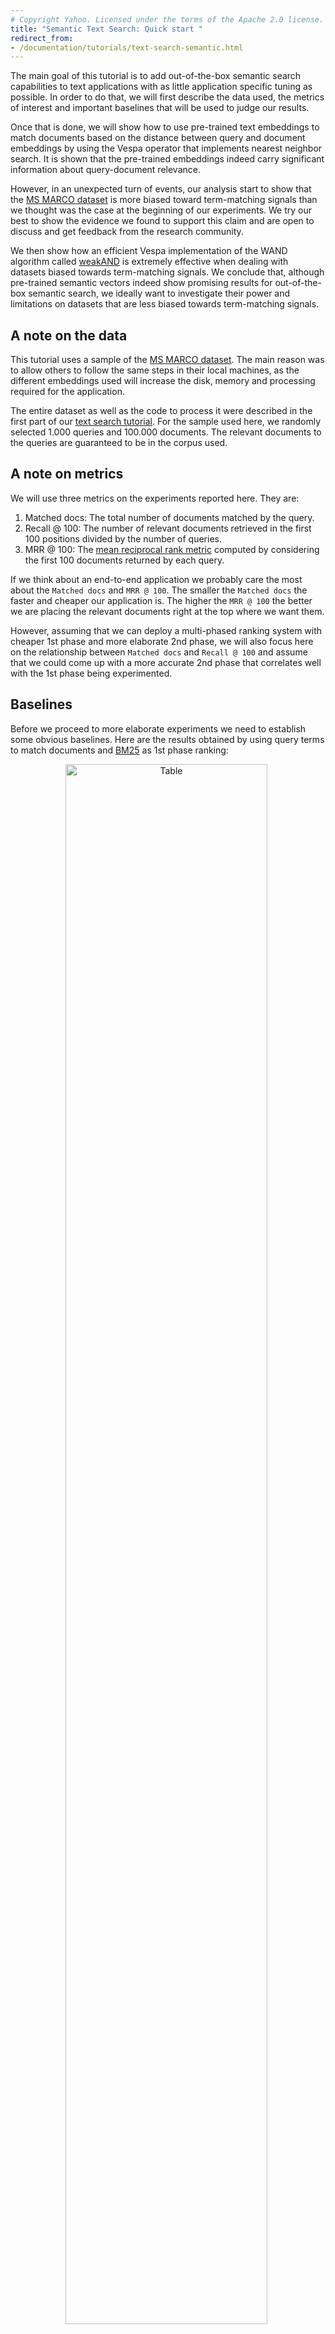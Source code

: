 ```yaml
---
# Copyright Yahoo. Licensed under the terms of the Apache 2.0 license. See LICENSE in the project root.
title: "Semantic Text Search: Quick start "
redirect_from:
- /documentation/tutorials/text-search-semantic.html
---
```


The main goal of this tutorial is to add out-of-the-box semantic search capabilities to text applications
with as little application specific tuning as possible.
In order to do that, we will first describe the data used,
the metrics of interest and important baselines that will be used to judge our results. 

Once that is done, we will show how to use pre-trained text embeddings to match documents
based on the distance between query and document embeddings
by using the Vespa operator that implements nearest neighbor search.
It is shown that the pre-trained embeddings indeed carry significant information about query-document relevance. 

However, in an unexpected turn of events,
our analysis start to show that the [MS MARCO dataset](https://microsoft.github.io/msmarco/)
is more biased toward term-matching signals than we thought was the case at the beginning of our experiments.
We try our best to show the evidence we found to support this claim
and are open to discuss and get feedback from the research community.

We then show how an efficient Vespa implementation of the WAND algorithm called
[weakAND](../using-wand-with-vespa.html#weakand) is extremely effective
when dealing with datasets biased towards term-matching signals.
We conclude that,
although pre-trained semantic vectors indeed show promising results for out-of-the-box semantic search,
we ideally want to investigate their power and limitations on datasets
that are less biased towards term-matching signals.



## A note on the data

This tutorial uses a sample of the [MS MARCO dataset](https://microsoft.github.io/msmarco/).
The main reason was to allow others to follow the same steps in their local machines,
as the different embeddings used will increase the disk, memory and processing required for the application.

The entire dataset as well as the code to process it were described in the first part of our
[text search tutorial](text-search.html#dataset).
For the sample used here, we randomly selected 1.000 queries and 100.000 documents.
The relevant documents to the queries are guaranteed to be in the corpus used.



## A note on metrics

We will use three metrics on the experiments reported here. They are: 

1. Matched docs: The total number of documents matched by the query.
2. Recall @ 100: The number of relevant documents retrieved in the first 100 positions divided by the number of queries.
3. MRR @ 100: The [mean reciprocal rank metric](https://en.wikipedia.org/wiki/Mean_reciprocal_rank)
   computed by considering the first 100 documents returned by each query.

If we think about an end-to-end application we probably care the most about the `Matched docs` and `MRR @ 100`.
The smaller the `Matched docs` the faster and cheaper our application is.
The higher the `MRR @ 100` the better we are placing the relevant documents right at the top where we want them. 

However, assuming that we can deploy a multi-phased ranking system with cheaper 1st phase and more elaborate 2nd phase,
we will also focus here on the relationship between `Matched docs` and `Recall @ 100`
and assume that we could come up with a more accurate 2nd phase
that correlates well with the 1st phase being experimented.



## Baselines

Before we proceed to more elaborate experiments we need to establish some obvious baselines.
Here are the results obtained by using query terms to match documents
and [BM25](../reference/bm25.html) as 1st phase ranking:

<div style="text-align:center">
<img src="/assets/img/tutorials/semantic_baselines.png"
     style="width: 80%; margin-right: 1%; margin-bottom: 0.5em;"
     alt="Table" /> <!-- ToDo: make a proper table instead -->
</div>

The match operator `AND` means that we are only matching documents that contain all the query terms
either in the title or in the body of the document.
A sample query looks like this:

```json
{
    "yql": "select * from sources * where (userInput(@userQuery))",
    "userQuery": "what types of plate boundaries cause deep sea trenches",
    "ranking": {
        "profile": "bm25",
        "listFeatures": true
    }
}
```

The match operator `OR` means that we are matching documents that contain any of the query terms
either in the title or in the body.
The only difference is the inclusion of the `{grammar: "any"}` in the
[YQL](../reference/query-language-reference.html#grammar) expression:

```json
{
    "yql": "select * from sources * where ({grammar: \"any\"}userInput(@userQuery))"
}
```

The baselines are two obvious choices that also represent two extremes that are interesting to analyze.
The `AND` operator is too restrictive, matching few documents.
The consequence is that it ends up missing the relevant documents in the first 100 positions
for approximately half of the queries.
The `OR` operator on the other hand, matches the majority of the documents in the corpus
and recalls the relevant document for most of the queries.



## Pre-trained vector embeddings

While performing the experiments reported here, we evaluated different types of pre-trained vectors,
all publicly available. They were:
1. Word2Vec (available via [TensorFlow Hub](https://tfhub.dev/google/Wiki-words-500-with-normalization/2))
2. Universal sentence encoder (available via [TensorFlow Hub](https://tfhub.dev/google/universal-sentence-encoder/4))
3. Sentence BERT (available via the python [sentence-transformers library](https://github.com/UKPLab/sentence-transformers))

The approach used was to create one vector for the title and one vector for the body for each document
and to create one query vector for each query.
It might not make sense to use large texts such as the body of the documents
to create embedding vectors based on sentence models.
However, testing how far we can go without tailoring the application too much is part of our experiment goals.
In order words, the goal is to find out how well we can create out of the box text applications
by adding semantic search capabilities for arbitrary chunks of text,
with as little pre-processing as possible.



## From text to embeddings methodology

We follow the examples available in the model's repositories and libraries to create the query and document vectors.
We do not claim that this is the best way to construct them,
but we believe that this is what most people replicating this would do based on the information available to them.
Improving on text to embedding construction could be a nice topic to explore elsewhere.

For example, this is how it is presented at
[the Universal Sentence Encoder page](https://tfhub.dev/google/universal-sentence-encoder/4) in TensorFlow Hub:

```python
From tensorflow hub

import tensorflow as tf

embed = hub.load("https://tfhub.dev/google/universal-sentence-encoder/4")
embeddings = embed([
    "The quick brown fox jumps over the lazy dog.",
    "I am a sentence for which I would like to get its embedding"])

print embeddings
```

The following comes from the
[sentence-transformers library](https://github.com/UKPLab/sentence-transformers#getting-started):

```python
From sentence-transformers library

from sentence_transformers import SentenceTransformer
model = SentenceTransformer("bert-base-nli-mean-tokens")

sentences = ["This framework generates embeddings for each input sentence",
    "Sentences are passed as a list of string.", 
    "The quick brown fox jumps over the lazy dog."]
sentence_embeddings = model.encode(sentences)
```

We have followed a similar pattern when creating the embeddings used here.



## Approximate Nearest Neighbor (ANN) operator

Vespa can match documents based on distance metrics between query and document vectors.
This feature makes it possible to implement strategies like semantic search at scale
due to techniques such as Approximate Nearest Neighbor (ANN).
Discussing ANN theory and implementation is beyond the scope of this tutorial.
Instead, we want to show how it can be used for semantic search.

There are only two steps required to perform ANN with embeddings in Vespa:
* Define the document embedding fields in the schema.
* Define the query embedding field in a query profile type.

Once that is done, we can feed document embeddings to Vespa,
use the ANN operator to match documents based on the distance between document
and query embeddings and use the embeddings in ranking functions.



### Schema

The document embeddings can be defined by adding the following fields in
`src/main/application/schemas/msmarco.sd`:

```
field title_bert type tensor<float>(x[768]) {
    indexing: attribute
}

field body_bert type tensor<float>(x[768]) {
    indexing: attribute
}
```

The code above defines one field for the title embedding and one for the text body embedding.
Both are tensors of type float with indexed dimension of size 768, similar to the query embedding.
The `indexing: attribute` indicates that the tensor fields above will be
[kept in memory](../schemas.html#indexing) to be used by the matching and the ranking framework.

At this point, it is already possible to match documents
based on the distance between the query and document tensors via the `nearestNeighbor` operator
that will be discussed in the next section.
However, it could be interesting to use those tensors to rank the documents as well.
This can be accomplished by defining a `rank-profile`:

```
rank-profile bert_title_body_all inherits default {
    inputs {
        query(tensor_bert) tensor&lt;float&gt;(x[768])
    }    
    function dot_product_title() {
        expression: sum(query(tensor_bert)*attribute(title_bert))
    }
    function dot_product_body() {
        expression: sum(query(tensor_bert)*attribute(body_bert))
    }
    first-phase {
        expression: dot_product_title() + dot_product_body()
    }
}
```

The [rank-profile](../reference/schema-reference.html#rank-profile) `bert_title_body_all` will sort all the
matched documents according to the sum of the dot-products between query and title and query and body vectors.
Different rank-profiles can be defined for experimentation.


### Query

We can send the query embeddings via the `input.query(tensor_bert)` parameter:

```json
{
  "yql": "...",
  "input.query(tensor_bert)": "[0.013267785266013195, -0.021684982513878254, ..., -0.007751454443551412]"
}
```



### ANN operator

Once that query and document tensors as well as rank-profiles that use them are all defined,
it is possible to use the embeddings to match and to rank the documents by using the `nearestNeighbor` operator
together with the appropriate rank-profile:

```json
{
    "yql": "select * from sources * where ({targetHits: 1000, label: \"nns\"}nearestNeighbor(title_bert, tensor_bert))",
    "userQuery": "what types of plate boundaries cause deep sea trenches",
    "ranking": {
        "profile": "bert_title_body_all",
        "listFeatures": true
    },
    "input.query(tensor_bert)": "[0.05121087115032622, -0.0035218095295999675, ..., 0.05303904445092506]"
}
```

The query above uses the `nearestNeighbor` operator to match documents based on the euclidean distance
between the title embedding (`title_bert`) and the query embedding (`tensor_bert`).
It is possible to annotate the `nearestNeighbor` with properties such as `targetHits`
that defines the target number of documents to be matched.
In addition, we specify that the matched documents will be ranked by the `bert_title_body_all` rank-profile. 


## ANN results

The table below shows results obtained by matching the closest 1.000 document vectors
to the query vector in terms of the Euclidean distance.
Even though Vespa supports approximate nearest neighbor search,
we set the method to be brute force to remove the approximation error from the analysis in this tutorial.
This means that the documents matched were indeed the closest ones to the query.
The `ANN(title, bert)` in the table below means that we matched documents
by comparing the document title embedding to the query embedding
where the embeddings were created by the sentence BERT model. 

All the results involving embeddings in this tutorial are generated via the sentence BERT model.
The results obtained with the Universal Sentence Encoder model were similar and therefore omitted.
On the other hand, the results obtained with the Word2Vec model were way worse than expected
and were left out of this tutorial
since they might require more pre-processing than the sentence models to give sensible results.

<div style="text-align:center">
<img src="/assets/img/tutorials/pure_ann.png" 
     style="width: 80%; margin-right: 1%; margin-bottom: 0.5em;"
     alt="Table" /> <!-- ToDo: make a proper table instead -->
</div>

In addition to matching documents based on the distance between document and query vectors,
we also ranked the matched documents using the semantic vectors
by having the 1st phase ranking function be the dot-product between query and title
plus the dot-product between the query and body.
All embedding vectors are normalized to have length (L2-norm) equal to 1.

The results obtained are promising with respect to the relationship between matched documents and recall.
We retrieved only around 6% of the documents which is more than the `AND` operator
but much less than the `OR` operator while we increased the recall from 48% (obtained with `AND`) to 75%,
which is great, although we still have a good way to go to reach 96% (obtained with the `OR`).

Since it is often mentioned that semantic search works better when combined with term-matching,
it would be wise for us to check the metrics obtained when combining both.
But first, let's see some useful features related to term-matching that are available in Vespa.



## weakAND operator and its effectiveness

The [weakAnd](../using-wand-with-vespa.html) implementation scores documents by a simplified scoring function,
which uses two core text rank features `term(n).significance` and `term(n).weight`.

Below is a query example that uses the `weakAND` operator
with an annotation that sets the target number of documents to be 1.000:

```json
{
    "yql": "select * from sources * where ({targetHits: 1000}weakAnd(default contains \"what\", default contains \"types\", default contains \"of\", default contains \"plate\", default contains \"boundaries\", default contains \"cause\", default contains \"deep\", default contains \"sea\", default contains \"trenches\"))",
    "userQuery": "what types of plate boundaries cause deep sea trenches",
    "ranking": {
        "profile": "bm25",
        "listFeatures": true
    }
}
```

Remember that the `default` is the fieldset that includes both the `title` and the `body` fields. 

```
fieldset default {
    fields: title, body
}
```

It was surprising to see the effectiveness of the WAND operator in this case: 

<div style="text-align:center">
<img src="/assets/img/tutorials/wand_effectiveness.png"
     style="width: 80%; margin-right: 1%; margin-bottom: 0.5em;"
     alt="Table" /> <!-- ToDo: make a proper table instead -->
</div>

It matched much fewer documents than the `OR` operator (12.5% versus 85% respectively)
while keeping a similar recall metric (92% versus 96% respectively). 

If you are detail oriented, you might be wondering why the `weakAND` operator matched 12.5% of the documents
if we set `targetHits` to be 1.000.
The reason for that is that the algorithm starts with an initial list of 1.000 candidates
and starts to add new ones that are better than the documents already in the list.
That way the 1.000 ends up being the lower bound of the documents matched.
The same is true for the `nearestNeighbor` operator.



## ANN and weakAND: Little improvement

The second surprise was to see how little the pre-trained sentence embeddings contributed
in addition to what was delivered by WAND.
The table below shows that we are indeed matching documents that wouldn't be matched by the `weakAND` operator alone
(16% matched documents by adding `ANN` vs. 12% by `weakAND` alone.).
However, we see almost no improvement for Recall and MRR:

<div style="text-align:center">
<img src="/assets/img/tutorials/weakAND_ANN_BM25.png"
     style="width: 80%; margin-right: 1%; margin-bottom: 0.5em;"
     alt="Table" /> <!-- ToDo: make a proper table instead -->
</div>

It could be argued that the articles retrieved by `ANN` does not necessarily contain
the query terms in the title nor the body of the document, leading to zero `BM25` scores.
To address that we can add the (unscaled) dot-product in the 1st phase ranking.
The results below show that we had a marginal reduction in Recall and a marginal increase in MRR:

<div style="text-align:center">
<img src="/assets/img/tutorials/weakAND_ANN_BM25_dotP.png"
     style="width: 80%; margin-right: 1%; margin-bottom: 0.5em;"
     alt="Table" /> <!-- ToDo: make a proper table instead -->
</div>

Another issue that must be addressed is that we should scale the BM25 scores and the embedding dot-products
so that we take into consideration that they might have completely different scales.
In order to do that,
we need to collect a training dataset that that takes into account the appropriate match phase
and fit a model (linear in our case) according to a listwise loss function,
as described in our [text search tutorial with ML](text-search-ml.html)
and summarized in [this blog post](https://medium.com/vespa/learning-to-rank-with-vespa-9928bbda98bf). 

<div style="text-align:center">
<img src="/assets/img/tutorials/weakAND_ANN_BM25_dotP_scaled.png"
     style="width: 80%; margin-right: 1%; margin-bottom: 0.5em;"
     alt="Table" /> <!-- ToDo: make a proper table instead -->
</div>

The table above shows that we obtained a slight improvement in MRR
and that the model increased the relative weight associated with the BM25 scores,
even though the magnitude of the BM25 scores are much bigger than the magnitude of the dot-product scores,
as we will see in the next section.
This again points towards the importance of term-match signals relative to the semantic search signals.



## MSMARCO: A biased dataset?

The results obtained so far led us to investigate why the `weakAND` operator was so effective
and why semantic vectors were not complementing it as we thought they would, in the context of the MSMARCO dataset.
We would of course expect a significant intersection between term-matching and semantic signals
since both should contain information about query document relevance.
However, the semantic signals need to complement the term-matching signals for it to be valuable,
given that they are more expensive to store and compute.
This means that they should match relevant documents that would not otherwise be matched by term-matching signals. 

The results discussed so far did not show any significant improvement by adding (pre-trained) semantic vectors
in addition to the term-matching signals.
The important question is why not?
One possibility is to say that the pre-trained semantic vectors are not informative enough in this context.
However, the graph below indicates otherwise.
The blue histogram shows the empirical distribution of embedding dot-product scores
for the general population of (query, document) pairs.
The red histogram shows the empirical distribution of embedding dot-product scores
for the population of (query, relevant_document) pairs.
So the dot-product scores are significantly higher for documents relevant to the query
than they are for random documents:

<div style="text-align:center">
<img src="/assets/img/tutorials/dotP_hist.png"
     style="width: 60%; margin-right: 1%; margin-bottom: 0.5em;"
     alt="Plot with dot-product scores - relevant to the query vs. random documents." />
</div>

This confirms the results we obtained when only using `nearestNeighbor` operator to match the documents
and the dot-product scores to rank them
and shows that pre-trained embedding indeed carries relevant information about query document relevance.
If that is the case, there is also the possibility that the dataset being used,
MS MARCO dataset in our case, is biased towards term-matching signals.
The next graph supports this hypothesis by showing that the empirical distribution of the relevant documents (red)
is significantly higher in bm25 score than the distribution of random documents:

<div style="text-align:center">
<img src="/assets/img/tutorials/bm25_hist.png"
     style="width: 60%; margin-right: 1%; margin-bottom: 0.5em;"
     alt="Plot with relevant and random documents" />
</div>

In other words, there are few documents that would not be matched by term-matching approaches.
This explains why the results obtained with the `weakAND` operator were outstanding.
MS MARCO dataset turns out to be a favorable environment for this kind of algorithm.
That also means that after accounting for term-matching
there are almost no relevant documents left to be matched by semantic signals.
This is true even if the semantic embeddings are informative. 

The best we can hope for in a biased dataset
is for the bm25 scores and the embedding dot-product scores to be positively correlated,
showing that both carry information about document relevance.
This seems indeed to be the case in the scatter plot below
that shows a much stronger correlation between bm25 scores and embedding scores for the relevant documents (red)
than between the scores of the general population (black):

<div style="text-align:center">
<img src="/assets/img/tutorials/bm25_dotP_scatter.png"
     style="width: 60%; margin-right: 1%; margin-bottom: 0.5em;"
     alt="Plot with stronger correlation between bm25 scores and embedding scores" />
</div>

To be clear, there is no claim being made that the results and conclusions described here
are valid across different NLP datasets and tasks.
However, this problem might be more common than we would like to admit given the nature of how the datasets are created.
For example, according to the MS MARCO dataset paper [^1], they built the dataset by:

1. Sampling queries from Bing’s search logs.
2. Filtering out non question queries.
3. Retrieve relevant documents for each question using Bing from its large-scale web index.
4. Automatically extract relevant passages from those documents
5. Human editors then annotate passages that contain useful and necessary information for answering the questions

Looking at steps 3 and 4 (and maybe 5), it is not surprising to find bias in the dataset.
To be fair, this bias is recognized as an issue in the literature,
but it was a bit surprising to see the degree of the bias
and how this might affect experiments involving semantic search.



## Fine-tuning sentence embeddings: advantages and disadvantages

At this point a reasonable observation would be that we are talking about pre-trained embeddings
and that we could get better results if we fine-tuned the embeddings to the specific application at hand.
This might well be the case,
but there are at least two important considerations to be taken into account, cost and overfitting.
The resource/cost consideration is important but more obvious to be recognized.
You either have the money to pursue it or not.
If you do, you still should check to see if the improvement you get is worth the cost. 

The main issue in this case relates to overfitting.
It is not easy to avoid overfitting when using big and complex models
such as Universal Sentence Encoder and sentence BERT.
Even if we use the entire MS MARCO dataset,
which is considered a big and important recent development to help advance the research around NLP tasks,
we only have around 3 million documents and 300 thousand labeled queries to work with.
This is not necessarily big relative to such massive models. 

Another important observation is that BERT-related architectures have dominated
[the MSMARCO leaderboards](https://microsoft.github.io/msmarco/) for quite some time.
Anna Rogers [wrote a good piece](https://hackingsemantics.xyz/2019/leaderboards/)
about some of the challenges involved on the current trend of using leaderboards
to measure model performance in NLP tasks.
The big takeaway is that we should be careful when interpreting those results
as it becomes hard to understand if the performance comes from architecture innovation
or excessive resources (read overfitting) being deployed to solve the task.

But despite all those remarks,  the most important point here is that
if we want to investigate the power and limitations of semantic vectors (pre-trained or not),
we should ideally prioritize datasets that are less biased towards term-matching signals. 

[^1]: Bajaj, Payal and Campos, Daniel and Craswell, Nick and Deng, Li and Gao, Jianfeng and Liu, Xiaodong and Majumder, Rangan and McNamara, Andrew and Mitra, Bhaskar and Nguyen, Tri and others, 2018. MS MARCO: A human generated machine reading comprehension dataset.

<script src="/js/process_pre.js"></script>
